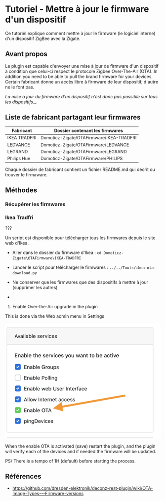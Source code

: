 # Tutoriel - Mettre à jour le firmware d'un dispositif

Ce tutoriel explique comment mettre à jour le firmware (le logiciel interne) d'un dispositif ZigBee avec la Zigate.

## Avant propos

Le plugin est capable d'envoyer une mise à jour de firmware d'un dispositif à condition que celui-ci respect le protocole Zigbee Over-The-Air (OTA).
In addition you need to be able to pull the brand firmware for your devices.
Certain fabricant donne un accès libre à firmware de leur dispositif, d'autre ne le font pas.

_La mise a jour du firmware d'un dispositif n'est donc pas possible sur tous les dispositifs.__

## Liste de fabricant partagant leur firmwares

| Fabricant | Dossier contenant les firmwares |
| --------- | ------------ |
| IKEA TRADFRI | Domoticz-Zigate/OTAFirmware/IKEA-TRADFRI |
| LEDVANCE | Domoticz-Zigate/OTAFirmware/LEDVANCE |
| LEGRAND | Domoticz-Zigate/OTAFirmware/LEGRAND |
| Philips Hue | Domoticz-Zigate/OTAFirmware/PHILIPS |

Chaque dossier de fabricant contient un fichier README.md qui décrit ou trouver le firmaware.


## Méthodes

### Récupérer les firmwares

### Ikea Tradfri

???

Un script est disponible pour télécharger tous les firmwares depuis le site web d'Ikea.

* Aller dans le dossier du firmware d'Ikea : `cd Domoticz-Zigate\OTAFirmware\IKEA-TRADFRI`
   
* Lancer le script pour télécharger le firmwares : `../../Tools/ikea-ota-download.py`
   
* Ne conserver que les firmwares que des dispositifs à mettre à jour (supprimer les autres)

* 

 1. Enable Over-the-Air upgrade in the plugin
 
   This is done via the Web admin menu in Settings
   
   ![Enable OTA](../Images/OTA.png)
   
 
 When the enable OTA is activated (save) restart the plugin, and the plugin will verify each of the devices and if needed the firmware will be updated.
 
 PS/ There is a tempo of 1H (default) before starting the process.
 
 
## Références 
 * https://github.com/dresden-elektronik/deconz-rest-plugin/wiki/OTA-Image-Types---Firmware-versions
 
